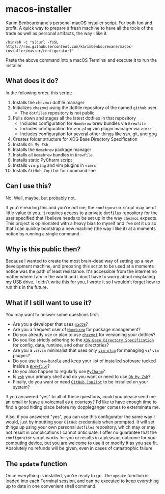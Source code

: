 # macos-installer

Karim Benbourenane's personal macOS installer script. For both fun and profit. A quick way to prepare a fresh machine to
have all the tools of the trade as well as personal artifacts, the way I like it.

`/bin/sh -c "$(curl -fsSL https://raw.githubusercontent.com/karimbenbourenane/macos-installer/master/configurator)"`

Paste the above command into a macOS Terminal and execute it to run the installer.

## What does it do?

In the following order, this script:

1. Installs the `chezmoi` dotfile manager
2. Initializes `chezmoi` using the dotfile repository of the named `github` user.
    - The `dotfiles` repository is not public
3. Pulls down and stages all the latest dotfiles in that repository
    - Includes configuration for `Homebrew` brew bundles via `Brewfile`
    - Includes configuration for `vim-plug` vim plugin manager via `vimrc`
    - Includes configuration for several other things like ssh, git, and gpg
4. Creates folder structure for XDG Base Directory Specification
5. Installs `Oh My Zsh`
6. Installs the `Homebrew` package manager
7. Installs all `Homebrew` bundles in `Brewfile`
8. Installs static PyCharm script
9. Installs `vim-plug` and vim plugins in `vimrc`
10. Installs `GitHub Copilot` for command line

## Can I use this?

No. Well, maybe, but probably not.

If you're reading this and you're not me, the `configurator` script may be of little value to you. It requires access to
a private `dotfiles` repository for the user specified that I believe needs to be set up in the way `chezmoi` expects.
This project is opinionated with a heavy bias to myself and I've set it up so that I can quickly bootstrap a new
machine (the way I like it) at a moments notice by running a single command.

## Why is this public then?

Because I wanted to create the most brain-dead way of setting up a new development machine, and preparing this script to
be used at a moments notice was the path of least resistance. It's accessible from the internet no matter where I am in
the world and I don't have to worry about misplacing my USB drive. I didn't write this for you, I wrote it so I wouldn't
forget how to run this in the future.

## What if I still want to use it?

You may want to answer some questions first:

- Are you a developer that uses [`macOS`](https://www.apple.com/macos)?
- Are you a frequent user of [`Homebrew`](https://brew.sh) for package management?
- Do you already use or plan to use [`chezmoi`](https://www.chezmoi.io) for versioning your dotfiles?
- Do you like strictly adhering to the [
  `XDG Base Directory Specification`](https://specifications.freedesktop.org/basedir-spec/latest) for config, data,
  runtime, and other directories?
- Are you a `vi`/`vim` minimalist that uses only [`vim-plug`](https://github.com/junegunn/vim-plug) for managing `vi`/
  `vim` plugins?
- Do you use `brew-bundle` and keep your list of installed software tucked inside a [
  `Brewfile`](https://github.com/Homebrew/homebrew-bundle)?
- Do you also happen to regularly use [`PyCharm`](https://www.jetbrains.com/pycharm)?
- Is [`zsh`](https://www.zsh.org) your primary shell and do you want or need to use [`Oh My Zsh`](https://ohmyz.sh)?
- Finally, do you want or need [`GitHub Copilot`](https://github.com/features/copilot) to be installed on your system?

If you answered "yes" to all of these questions, could you please send me an email or leave a voicemail as a courtesy?
I'd like to have enough time to find a good hiding place before my dopplegänger comes to exterminate me.

Also, if you answered "yes", you can use this configurator the same way I would, just by inputting your `GitHub`
credentials when prompted. It will set things up using your own personal `dotfiles` repository, which may or may not
result in complications I cannot anticipate. I offer no guarantee that the `configurator` script works for you or
results in a pleasant outcome for your computing device, but you are welcome to use it or modify it as you see fit.
Absolutely no refunds will be given, even in cases of catastrophic failure.

## The `update` function

Once everything is installed, you're ready to go. The `update` function is loaded into each Terminal session, and can be
executed to keep everything up to date in one convenient shell command.
